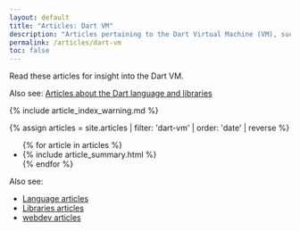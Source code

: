 ```yaml
---
layout: default
title: "Articles: Dart VM"
description: "Articles pertaining to the Dart Virtual Machine (VM), such as benchmarking, native extensions, and numeric computation"
permalink: /articles/dart-vm
toc: false
---
```


Read these articles for insight into the Dart VM.

Also see: [Articles about the Dart language and libraries](/articles)

{% include article_index_warning.md %}

<div class="break-80">
  {% assign articles = site.articles | filter: 'dart-vm' | order: 'date' | reverse %}
  <ul class="nav-list">
    {% for article in articles %}
      <li>{% include article_summary.html %}</li>
    {% endfor %}
  </ul>
</div>

Also see:

* [Language articles](/articles/language)
* [Libraries articles](/articles/libraries)
* [webdev articles]({{site.webdev}}/articles)
